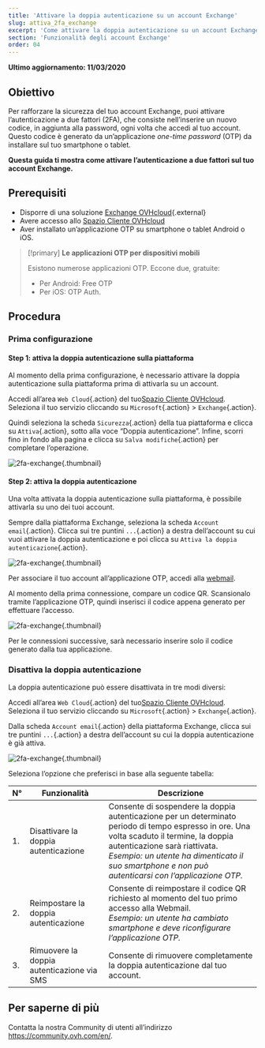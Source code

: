 ```yaml
---
title: 'Attivare la doppia autenticazione su un account Exchange'
slug: attiva_2fa_exchange
excerpt: 'Come attivare la doppia autenticazione su un account Exchange'
section: 'Funzionalità degli account Exchange'
order: 04
---
```


**Ultimo aggiornamento: 11/03/2020**

## Obiettivo

Per rafforzare la sicurezza del tuo account Exchange, puoi attivare l’autenticazione a due fattori (2FA), che consiste nell’inserire un nuovo codice, in aggiunta alla password, ogni volta che accedi al tuo account. Questo codice è generato da un’applicazione *one-time password* (OTP) da installare sul tuo smartphone o tablet.

**Questa guida ti mostra come attivare l’autenticazione a due fattori sul tuo account Exchange.**

## Prerequisiti

- Disporre di una soluzione [Exchange OVHcloud](https://www.ovhcloud.com/it/emails/){.external}
- Avere accesso allo [Spazio Cliente OVHcloud](https://www.ovh.com/auth/?action=gotomanager&from=https://www.ovh.it/&ovhSubsidiary=it)
- Aver installato un’applicazione OTP su smartphone o tablet Android o iOS. 

> [!primary]
>**Le applicazioni OTP per dispositivi mobili**
>
> Esistono numerose applicazioni OTP. Eccone due, gratuite:
> 
> - Per Android: Free OTP 
> - Per iOS: OTP Auth.
> 

## Procedura

### Prima configurazione

#### Step 1: attiva la doppia autenticazione sulla piattaforma 

Al momento della prima configurazione, è necessario attivare la doppia autenticazione sulla piattaforma prima di attivarla su un account.

Accedi all’area `Web Cloud`{.action} del tuo[Spazio Cliente OVHcloud](https://www.ovh.com/auth/?action=gotomanager&from=https://www.ovh.it/&ovhSubsidiary=it). Seleziona il tuo servizio cliccando su `Microsoft`{.action} > `Exchange`{.action}.

Quindi seleziona la scheda `Sicurezza`{.action} della tua piattaforma e clicca su `Attiva`{.action}, sotto alla voce “Doppia autenticazione”. Infine, scorri fino in fondo alla pagina e clicca su `Salva modifiche`{.action} per completare l’operazione.

![2fa-exchange](images/2fa-exchange.gif){.thumbnail}

#### Step 2: attiva la doppia autenticazione

Una volta attivata la doppia autenticazione sulla piattaforma, è possibile attivarla su uno dei tuoi account.

Sempre dalla piattaforma Exchange, seleziona la scheda `Account email`{.action}. Clicca sui tre puntini `...`{.action} a destra dell’account su cui vuoi attivare la doppia autenticazione e poi clicca su `Attiva la doppia autenticazione`{.action}.

![2fa-exchange](images/2fa-exchange-01.png){.thumbnail}

Per associare il tuo account all’applicazione OTP, accedi alla [webmail](https://www.ovh.it/mail).

Al momento della prima connessione, compare un codice QR. Scansionalo tramite l’applicazione OTP, quindi inserisci il codice appena generato per effettuare l’accesso.

![2fa-exchange](images/2fa-exchange-02.png){.thumbnail}

Per le connessioni successive, sarà necessario inserire solo il codice generato dalla tua applicazione.

### Disattiva la doppia autenticazione

La doppia autenticazione può essere disattivata in tre modi diversi:

Accedi all’area `Web Cloud`{.action} del tuo[Spazio Cliente OVHcloud](https://www.ovh.com/auth/?action=gotomanager&from=https://www.ovh.it/&ovhSubsidiary=it). Seleziona il tuo servizio cliccando su `Microsoft`{.action} > `Exchange`{.action}.

Dalla scheda `Account email`{.action} della piattaforma Exchange, clicca sui tre puntini `...`{.action} a destra dell’account su cui la doppia autenticazione è già attiva.

![2fa-exchange](images/2fa-exchange-04.png){.thumbnail}

Seleziona l’opzione che preferisci in base alla seguente tabella:

| N°                 	| Funzionalità    | Descrizione                                                                                                        	
|----------------------------------	|------------------|------------------|
| 1. | Disattivare la doppia autenticazione | Consente di sospendere la doppia autenticazione per un determinato periodo di tempo espresso in ore. Una volta scaduto il termine, la doppia autenticazione sarà riattivata. <br> *Esempio: un utente ha dimenticato il suo smartphone e non può autenticarsi con l’applicazione OTP.*   |
| 2. | Reimpostare la doppia autenticazione | Consente di reimpostare il codice QR richiesto al momento del tuo primo accesso alla Webmail.<br> *Esempio: un utente ha cambiato smartphone e deve riconfigurare l’applicazione OTP.* |
| 3. | Rimuovere la doppia autenticazione via SMS | Consente di rimuovere completamente la doppia autenticazione dal tuo account. | 

## Per saperne di più

Contatta la nostra Community di utenti all’indirizzo <https://community.ovh.com/en/>.
